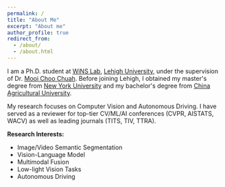 ```yaml
---
permalink: /
title: "About Me"
excerpt: "About me"
author_profile: true
redirect_from: 
  - /about/
  - /about.html
---
```

I am a Ph.D. student at [WiNS Lab](http://carina.cse.lehigh.edu/winslab/index.php), [Lehigh University](https://www2.lehigh.edu/), under the supervision of Dr. [Mooi Choo Chuah](https://www.cse.lehigh.edu/~chuah/). Before joining Lehigh, I obtained my master's degree from [New York University](https://www.nyu.edu/) and my bachelor's degree from [China Agricultural University](https://en.cau.edu.cn/).

My research focuses on Computer Vision and Autonomous Driving. I have served as a reviewer for top-tier CV/ML/AI conferences (CVPR, AISTATS, WACV) as well as leading journals (TITS, TIV, TTRA).

<strong>Research Interests:</strong>
* Image/Video Semantic Segmentation
* Vision-Language Model
* Multimodal Fusion
* Low-light Vision Tasks
* Autonomous Driving
